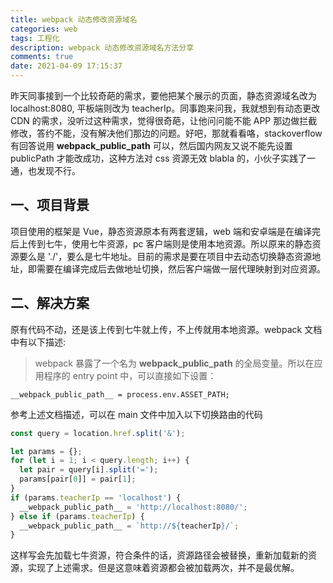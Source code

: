 ```yaml
---
title: webpack 动态修改资源域名
categories: web
tags: 工程化
description: webpack 动态修改资源域名方法分享
comments: true
date: 2021-04-09 17:15:37
---
```


昨天同事接到一个比较奇葩的需求，要他把某个展示的页面，静态资源域名改为 localhost:8080, 平板端则改为 teacherIp。同事跑来问我，我就想到有动态更改 CDN 的需求，没听过这种需求，觉得很奇葩，让他问问能不能 APP 那边做拦截修改，答约不能，没有解决他们那边的问题。好吧，那就看看咯，stackoverflow 有回答说用 **webpack_public_path** 可以，然后国内网友又说不能先设置 publicPath 才能改成功，这种方法对 css 资源无效 blabla 的，小伙子实践了一通，也发现不行。

## 一、项目背景

项目使用的框架是 Vue，静态资源原本有两套逻辑，web 端和安卓端是在编译完后上传到七牛，使用七牛资源，pc 客户端则是使用本地资源。所以原来的静态资源要么是 './'，要么是七牛地址。目前的需求是要在项目中去动态切换静态资源地址，即需要在编译完成后去做地址切换，然后客户端做一层代理映射到对应资源。

## 二、解决方案

原有代码不动，还是该上传到七牛就上传，不上传就用本地资源。webpack 文档中有以下描述:

> webpack 暴露了一个名为 __webpack_public_path__ 的全局变量。所以在应用程序的 entry point 中，可以直接如下设置：

`__webpack_public_path__ = process.env.ASSET_PATH;`

参考上述文档描述，可以在 main 文件中加入以下切换路由的代码

```js
const query = location.href.split('&');

let params = {};
for (let i = 1; i < query.length; i++) {
  let pair = query[i].split('=');
  params[pair[0]] = pair[1];
}
if (params.teacherIp == 'localhost') {
  __webpack_public_path__ = 'http://localhost:8080/';
} else if (params.teacherIp) {
  __webpack_public_path__ = `http://${teacherIp}/`;
}
```

这样写会先加载七牛资源，符合条件的话，资源路径会被替换，重新加载新的资源，实现了上述需求。但是这意味着资源都会被加载两次，并不是最优解。
